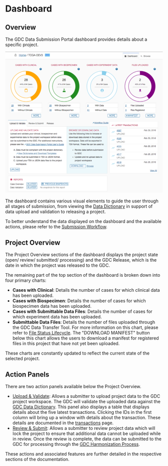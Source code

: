 # Dashboard

## Overview

The GDC Data Submission Portal dashboard provides details about a specific project.

[![GDC Submission Dashboard Page](images/GDC_Submission_Dashboard.png)](images/GDC_Submission_Dashboard.png "Click to see the full image.")

The dashboard contains various visual elements to guide the user through all stages of submission, from viewing the [Data Dictionary](https://gdc-docs.nci.nih.gov/Data_Dictionary/) in support of data upload and validation to releasing a project.

To better understand the data displayed on the dashboard and the available actions, please refer to the [Submission Workflow](Submission_Workflow.md).

## Project Overview
The Project Overview sections of the dashboard displays the project state (open/ review/ submitted/ processing) and the GDC Release, which is the date in which the project was released to the GDC.

The remaining part of the top section of the dashboard is broken down into four primary charts:

* __Cases with Clinical__: Details the number of cases for which clinical data has been uploaded.
* __Cases with Biospecimen__: Details the number of cases for which biospecimen data has been uploaded.
* __Cases with Submittable Data Files__: Details the number of cases for which experiment data has been uploaded.
* __Submittable Data Files__: Details the number of files uploaded through the GDC Data Transfer Tool. For more information on this chart, please refer to [File Status Lifecycle](Submission_Workflow.md#file-status-life-cycle).
The "DOWNLOAD MANIFEST" button below this chart allows the users to download a manifest for registered files in this project that have not yet been uploaded.

These charts are constantly updated to reflect the current state of the selected project.

## Action Panels

There are two action panels available below the Project Overview.

* [Upload & Validate](Upload_Data.md): Allows a submitter to upload project data to the GDC project workspace. The GDC will validate the uploaded data against the [GDC Data Dictionary](https://gdc-docs.nci.nih.gov/Data_Dictionary/). This panel also displays a table that displays details about the five latest transactions. Clicking the IDs in the first column will bring up a window with details about the transaction. These details are documented in the [transactions](Transactions.md) page.  
* [Review & Submit](Submit_Release.md#review-and-submit): Allows a submitter to review project data which will lock the project to ensure that additional data cannot be uploaded while in review. Once the review is complete, the data can be submitted to the GDC for processing through the [GDC Harmonization Process](https://gdc.nci.nih.gov/submit-data/gdc-data-harmonization).

These actions and associated features are further detailed in the respective sections of the documentation.
